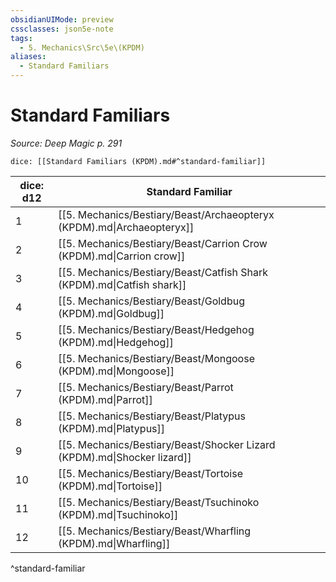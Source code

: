 ```yaml
---
obsidianUIMode: preview
cssclasses: json5e-note
tags:
  - 5. Mechanics\Src\5e\(KPDM)
aliases:
  - Standard Familiars
---
```

# Standard Familiars
*Source: Deep Magic p. 291* 

`dice: [[Standard Familiars (KPDM).md#^standard-familiar]]`

| dice: d12 | Standard Familiar |
|-----------|-------------------|
| 1 | [[5. Mechanics/Bestiary/Beast/Archaeopteryx (KPDM).md\|Archaeopteryx]] |
| 2 | [[5. Mechanics/Bestiary/Beast/Carrion Crow (KPDM).md\|Carrion crow]] |
| 3 | [[5. Mechanics/Bestiary/Beast/Catfish Shark (KPDM).md\|Catfish shark]] |
| 4 | [[5. Mechanics/Bestiary/Beast/Goldbug (KPDM).md\|Goldbug]] |
| 5 | [[5. Mechanics/Bestiary/Beast/Hedgehog (KPDM).md\|Hedgehog]] |
| 6 | [[5. Mechanics/Bestiary/Beast/Mongoose (KPDM).md\|Mongoose]] |
| 7 | [[5. Mechanics/Bestiary/Beast/Parrot (KPDM).md\|Parrot]] |
| 8 | [[5. Mechanics/Bestiary/Beast/Platypus (KPDM).md\|Platypus]] |
| 9 | [[5. Mechanics/Bestiary/Beast/Shocker Lizard (KPDM).md\|Shocker lizard]] |
| 10 | [[5. Mechanics/Bestiary/Beast/Tortoise (KPDM).md\|Tortoise]] |
| 11 | [[5. Mechanics/Bestiary/Beast/Tsuchinoko (KPDM).md\|Tsuchinoko]] |
| 12 | [[5. Mechanics/Bestiary/Beast/Wharfling (KPDM).md\|Wharfling]] |
^standard-familiar
